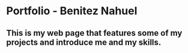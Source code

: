 <h1>Portfolio - Benitez Nahuel</h1>
<h2>This is my web page that features some of my projects and introduce me and my skills.</h2>
